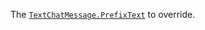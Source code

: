 The [`TextChatMessage.PrefixText`](https://create.roblox.com/docs/reference/engine/classes/TextChatMessage#PrefixText) to override.